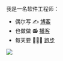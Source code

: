 我是一名软件工程师：

* 偶尔写 ✍️ [博客](https://zhenghe-md.github.io/blog/)
* 也做做 📻 [播客](https://zhenghe-md.github.io/nerds-docs/docs/plan/solution/promotion/podcasts/)
* 每天要 🏃🏻‍♀️ [跑步](https://learn-the-hard-way.cn/equator)

![](https://komarev.com/ghpvc/?username=ZhengHe-MD&color=green)

<!--
**ZhengHe-MD/ZhengHe-MD** is a ✨ _special_ ✨ repository because its `README.md` (this file) appears on your GitHub profile.

Here are some ideas to get you started:

- 🔭 I’m currently working on ...
- 🌱 I’m currently learning ...
- 👯 I’m looking to collaborate on ...
- 🤔 I’m looking for help with ...
- 💬 Ask me about ...
- 📫 How to reach me: ...
- 😄 Pronouns: ...
- ⚡ Fun fact: ...
-->
